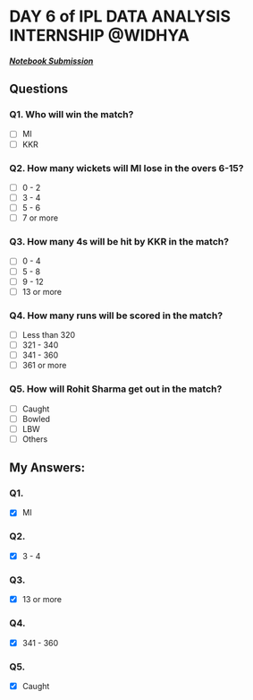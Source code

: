 # DAY 6 of IPL DATA ANALYSIS INTERNSHIP @WIDHYA
##### [Notebook Submission](https://github.com/shashwatk1/IPL_Data_Analysis/blob/main/Day_6_16_October/Day_6.ipynb)
## Questions
### Q1. Who will win the match?
- [ ] MI
- [ ] KKR

### Q2. How many wickets will MI lose in the overs 6-15?
- [ ] 0 - 2
- [ ] 3 - 4
- [ ] 5 - 6
- [ ] 7 or more

### Q3. How many 4s will be hit by KKR in the match?
- [ ] 0 - 4
- [ ] 5 - 8
- [ ] 9 - 12
- [ ] 13 or more

### Q4. How many runs will be scored in the match?
- [ ] Less than 320
- [ ] 321 - 340
- [ ] 341 - 360
- [ ] 361 or more

### Q5. How will Rohit Sharma get out in the match?
- [ ] Caught
- [ ] Bowled
- [ ] LBW
- [ ] Others

## My Answers:
### Q1.
- [x] MI
### Q2.
- [x] 3 - 4
### Q3.
- [x] 13 or more
### Q4.
- [x] 341 - 360
### Q5.
- [x] Caught

